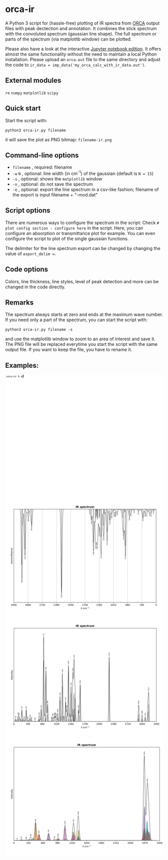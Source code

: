 # orca-ir
A Python 3 script for (hassle-free) plotting of IR spectra from [ORCA](https://orcaforum.kofo.mpg.de) output files with 
peak dectection and annotation.
It combines the stick spectrum with the convoluted spectrum (gaussian line shape). 
The full spectrum or parts of the spectrum (via matplotlib window) can be plotted.

Please also have a look at the interactive [Jupyter notebook edition](https://github.com/radi0sus/orca_ir/blob/main/orca-ir.ipynb). 
It offers almost the same functionality without the need to maintain a local Python installation.
Please upload an `orca.out` file to the same directory and adjust the code to `ir_data = imp_data('my_orca_calc_with_ir_data.out')`.

## External modules
 `re` 
 `numpy` 
 `matplotlib`
 `scipy`  
 
## Quick start
 Start the script with:
```console
python3 orca-ir.py filename
```
it will save the plot as PNG bitmap:
`filename-ir.png`

## Command-line options
- `filename` , required: filename
- `-w`  `N` , optional: line width (in cm<sup>-1</sup>) of the gaussian (default is  `N = 15`)
- `-s` , optional: shows the `matplotlib` window
- `-n` , optional: do not save the spectrum
- `-e` , optional: export the line spectrum in a csv-like fashion; filename of the export is input filename + "-mod.dat"

## Script options
There are numerous ways to configure the spectrum in the script:
Check `# plot config section - configure here` in the script. 
Here, you can configure an absorption or transmittance plot for example.
You can even configure the script to plot of the single gaussian functions.

The delimiter for the line spectrum export can be changed by changing the value of `export_delim =`.

## Code options
Colors, line thickness, line styles, level of peak detection and 
more can be changed in the code directly.

## Remarks
The spectrum always starts at zero and ends at the maximum wave number. 
If you need only a part of the spectrum, you can start the script with:
```console
python3 orca-ir.py filename -s
```
and use the matplotlib window to zoom to an area of interest and save it.
The PNG file will be replaced everytime you start the script with the same output file. 
If you want to keep the file, you have to rename it. 

## Examples:
![show](/examples/show-use4.gif)
![Example 1](/examples/example1.png)
![Example 2](/examples/example2.png)
![Example 3](/examples/example3.png)

